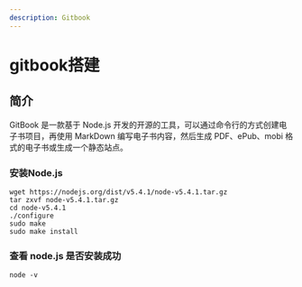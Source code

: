 ```yaml
---
description: Gitbook
---
```


# gitbook搭建

## 简介

GitBook 是一款基于 Node.js 开发的开源的工具，可以通过命令行的方式创建电子书项目，再使用 MarkDown 编写电子书内容，然后生成 PDF、ePub、mobi 格式的电子书或生成一个静态站点。

### 安装Node.js

```text
wget https://nodejs.org/dist/v5.4.1/node-v5.4.1.tar.gz
tar zxvf node-v5.4.1.tar.gz
cd node-v5.4.1
./configure
sudo make
sudo make install
```

### 查看 node.js 是否安装成功

```text
node -v
```

